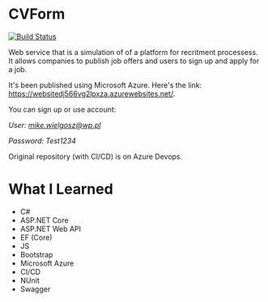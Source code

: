 # CVForm

[![Build Status](https://dev.azure.com/ASPNetCoreCourse2018/CVForm/_apis/build/status/CVForm?branchName=master)](https://dev.azure.com/ASPNetCoreCourse2018/CVForm/_build/latest?definitionId=3&branchName=master)

Web service that is a simulation of of a platform for recritment processess. It allows companies to publish job offers and users to sign up and apply for a job. 

It's been published using Microsoft Azure. Here's the link: https://websitedj566vg2lpxza.azurewebsites.net/.

You can sign up or use account:

*User: mike.wielgosz@wp.pl*

*Password: Test1234*

Original repository (with CI/CD) is on Azure Devops.

# What I Learned

* C#
* ASP.NET Core
* ASP.NET Web API
* EF (Core)
* JS
* Bootstrap
* Microsoft Azure
* CI/CD
* NUnit
* Swagger
